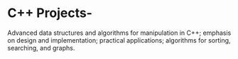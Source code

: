 # C++ Projects-
Advanced data structures and algorithms for manipulation in C++; 
emphasis on design and implementation; 
practical applications; 
algorithms for sorting, searching, and graphs.

